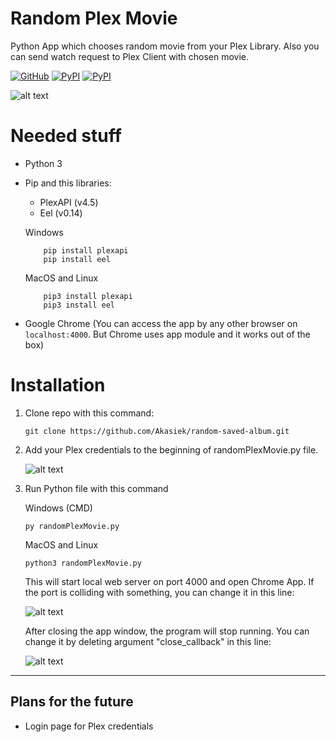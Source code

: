 # Random Plex Movie
Python App which chooses random movie from your Plex Library. Also you can send watch request to Plex Client with chosen movie.

[![GitHub](https://img.shields.io/github/license/Akasiek/random-plex-movie?style=flat-square)](https://github.com/Akasiek/random-plex-movie/blob/main/LICENSE)
[![PyPI](https://img.shields.io/pypi/v/PlexAPI?label=PlexAPI&style=flat-square)](https://pypi.org/project/PlexAPI/4.5.2/)
[![PyPI](https://img.shields.io/pypi/v/Eel?label=Eel&style=flat-square)](https://pypi.org/project/Eel/)

![alt text](https://i.imgur.com/CKplHDk.jpg "Example")

# Needed stuff

- Python 3
- Pip and this libraries:

    - PlexAPI (v4.5)
    - Eel (v0.14)

    Windows 
    ```
        pip install plexapi
        pip install eel
    ```

    MacOS and Linux
    ```
        pip3 install plexapi
        pip3 install eel
    ```

- Google Chrome (You can access the app by any other browser on `localhost:4000`. But Chrome uses app module and it works out of the box)

# Installation

1. Clone repo with this command:

    `git clone https://github.com/Akasiek/random-saved-album.git`

2. Add your Plex credentials to the beginning of randomPlexMovie.py file. 

    ![alt text](https://i.imgur.com/r2z2ihq.jpg "Second step of the installation")

3. Run Python file with this command

    Windows (CMD)

    `py randomPlexMovie.py`

    MacOS and Linux

    `python3 randomPlexMovie.py`

    This will start local web server on port 4000 and open Chrome App. If the port is colliding with something, you can change it in this line:

    ![alt text](https://i.imgur.com/ABLhaJh.jpg "Third step of the installation")

    After closing the app window, the program will stop running. You can change it by deleting argument "close_callback" in this line:

    ![alt text](https://i.imgur.com/kcaZZgR.jpg "Third step of the installation")

***

## Plans for the future

- Login page for Plex credentials




